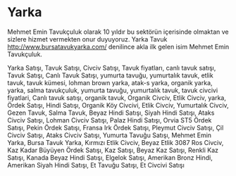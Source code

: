 # Yarka

Mehmet Emin Tavukçuluk olarak 10 yıldır bu sektörün içerisinde olmaktan ve sizlere hizmet vermekten onur duyuyoruz.
Yarka Tavuk http://www.bursatavukyarka.com/ denilince akla ilk gelen isim Mehmet Emin Tavukçuluk.




Yarka Satışı, Tavuk Satışı, Civciv Satışı, Tavuk fiyatları, canlı tavuk satışı, 
Tavuk Satışı, Canlı Tavuk Satışı, yumurta tavuğu, yumurtalık tavuk, 
etlik tavuk, tavuk kümesi, lohman brown yarka, atak-s yarka, organik yarka, 
yarka, salma tavukçuluk, yumurta tavuğu, yumurtalık tavuk, tavuk civcivi fiyatlari, 
Canlı tavuk satışı, organik tavuk, Organik Civciv, Etlik Civciv, yarka, Ördek Satışı, 
Hindi Satışı, Organik Köy Civcivi, Etlik Civciv, Yumurtalık Civciv, Gezen Tavuk, 
Salma Tavuk, Beyaz Hindi Satışı, Siyah Hindi Satışı, Ataks Civciv Satışı, 
Lohman Civciv Satışı, Palaz Hindi Satışı, Orvia ST5 Ördek Satışı, Pekin Ördek Satışı, 
Fransa Irk Ördek Satışı, Pleymut Civciv Satışı, Çil Civciv Satışı, Ataks Civciv Satışı, 
Yumurta Tavuğu Satışı, Mehmet Emin Yarka, Bursa Tavuk Yarka, Kırmızı Etlik Civciv, 
Beyaz Etlik 3087 Ros Civciv, Kaz Kadar Büyüyen Ördek Satışı, Kaz Satışı, Beyaz Kaz Satışı, 
Renkli Kaz Satışı, Kanada Beyaz Hindi Satışı, Elgelok Satışı, Amerikan Bronz Hindi, 
Amerikan Siyah Hindi Satışı, Et Tavuğu Satışı, Et Civcivi Satışı

